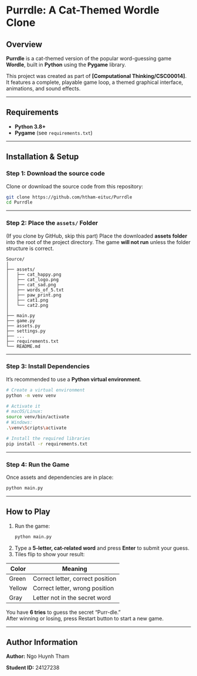 # Purrdle: A Cat-Themed Wordle Clone

## Overview

**Purrdle** is a cat-themed version of the popular word-guessing game **Wordle**, built in **Python** using the **Pygame** library.  

This project was created as part of **[Computational Thinking/CSC00014]**.  
It features a complete, playable game loop, a themed graphical interface, animations, and sound effects.

---
## Requirements

- **Python 3.8+**  
- **Pygame** (see `requirements.txt`)

---

## Installation & Setup

### Step 1: Download the source code

Clone or download the source code from this repository:

```bash
git clone https://github.com/htham-eituc/Purrdle
cd Purrdle
```

---

### Step 2: Place the `assets/` Folder

(If you clone by GitHub, skip this part) 
Place the downloaded **assets folder** into the root of the project directory. 
The game **will not run** unless the folder structure is correct.

```
Source/
│
├── assets/
│   ├── cat_happy.png
│   ├── cat_logo.png
│   ├── cat_sad.png
│   ├── words_of_5.txt 
│   ├── paw_print.png
│   ├── cat1.png
│   └── cat2.png
│
├── main.py
├── game.py
├── assets.py
├── settings.py
├── ...
├── requirements.txt
└── README.md
```

---

### Step 3: Install Dependencies

It’s recommended to use a **Python virtual environment**.

```bash
# Create a virtual environment
python -m venv venv

# Activate it
# macOS/Linux:
source venv/bin/activate
# Windows:
.\venv\Scripts\activate

# Install the required libraries
pip install -r requirements.txt
```

---

### Step 4: Run the Game

Once assets and dependencies are in place:

```bash
python main.py
```

---

## How to Play

1. Run the game:
   ```bash
   python main.py
   ```
2. Type a **5-letter, cat-related word** and press **Enter** to submit your guess.
3. Tiles flip to show your result:

| Color | Meaning |
|--------|----------|
| Green | Correct letter, correct position |
| Yellow | Correct letter, wrong position |
| Gray | Letter not in the secret word |

You have **6 tries** to guess the secret “Purr-dle.”  
After winning or losing, press Restart button to start a new game.

---

## Author Information

**Author:** Ngo Huynh Tham 

**Student ID:** 24127238
